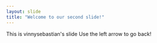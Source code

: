 ```yaml
---
layout: slide
title: "Welcome to our second slide!"
---
```

This is vinnysebastian's slide
Use the left arrow to go back!